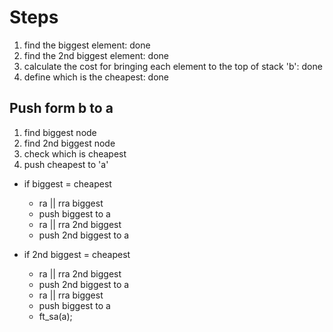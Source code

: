 # Steps
1. find the biggest element: done
2. find the 2nd biggest element: done
3. calculate the cost for bringing each element to the top of stack 'b': done
4. define which is the cheapest: done

## Push form b to a
1. find biggest node
2. find 2nd biggest node
3. check which is cheapest
4. push cheapest to 'a'

+ if biggest = cheapest
	+ ra || rra biggest
	+ push biggest to a
	+ ra || rra 2nd biggest
	+ push 2nd biggest to a
 
+ if 2nd biggest = cheapest
	+ ra || rra 2nd biggest
	+ push 2nd biggest to a
	+ ra || rra biggest
	+ push biggest to a
	+ ft_sa(a);